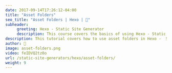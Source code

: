 ```yaml
---
date: 2017-09-14T17:26:12-04:00
title: "Asset Folders"
seo_title: "Asset Folders | Hexo | 🦒"
subheader:
     greeting: Hexo - Static Site Generator
     description: This course covers the basics of using Hexo - Static Site Generator. Work your way through the articles and we'll teach you everything you need to know to create a professional and scalable website or blog!
description: This tutorial covers how to use asset folders in Hexo -  Static Site Generator.
author: 🦒
image: asset-folders.png
video: feIDVQ2tz0o
url: /static-site-generators/hexo/asset-folders/
weight: 9
---
```

